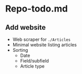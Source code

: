 # Repo-todo.md

## Add website

- Web scraper for `./Articles`
- Minimal website listing articles
- Sorting
  - Date
  - Field/subfield
  - Article type
